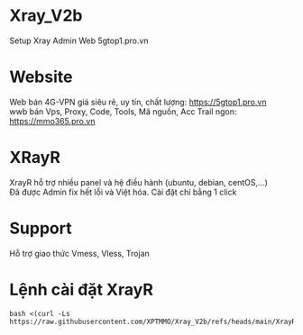# Xray_V2b
Setup Xray Admin Web 5gtop1.pro.vn
<br>
# Website
Web bán 4G-VPN giá siêu rẻ, uy tín, chất lượng: https://5gtop1.pro.vn<br>
wwb bán Vps, Proxy, Code, Tools, Mã nguồn, Acc Trail ngon: https://mmo365.pro.vn
<br>
# XRayR
XrayR hỗ trợ nhiều panel và hệ điều hành (ubuntu, debian, centOS,...)
<br>
Đã được Admin fix hết lỗi và Việt hóa. Cài đặt chỉ bằng 1 click
# Support
Hỗ trợ giao thức Vmess, Vless, Trojan

# Lệnh cài đặt XrayR

```
bash <(curl -Ls https://raw.githubusercontent.com/XPTMMO/Xray_V2b/refs/heads/main/XrayR.sh)
```

